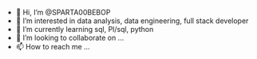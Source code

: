 - 👋 Hi, I’m @SPARTA00BEBOP
- 👀 I’m interested in data analysis, data engineering, full stack developer
- 🌱 I’m currently learning sql, Pl/sql, python
- 💞️ I’m looking to collaborate on ...
- 📫 How to reach me ...

<!---
SPARTA00BEBOP/SPARTA00BEBOP is a ✨ special ✨ repository because its `README.md` (this file) appears on your GitHub profile.
You can click the Preview link to take a look at your changes.
--->
